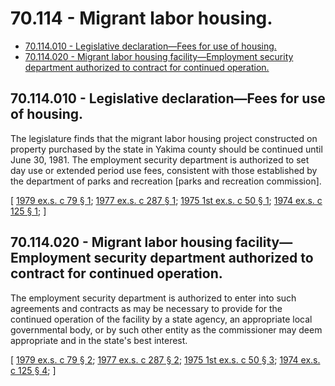 # 70.114 - Migrant labor housing.
* [70.114.010 - Legislative declaration—Fees for use of housing.](#70114010---legislative-declarationfees-for-use-of-housing)
* [70.114.020 - Migrant labor housing facility—Employment security department authorized to contract for continued operation.](#70114020---migrant-labor-housing-facilityemployment-security-department-authorized-to-contract-for-continued-operation)
## 70.114.010 - Legislative declaration—Fees for use of housing.
The legislature finds that the migrant labor housing project constructed on property purchased by the state in Yakima county should be continued until June 30, 1981. The employment security department is authorized to set day use or extended period use fees, consistent with those established by the department of parks and recreation [parks and recreation commission].

\[ [1979 ex.s. c 79 § 1](https://leg.wa.gov/CodeReviser/documents/sessionlaw/1979ex1c79.pdf?cite=1979%20ex.s.%20c%2079%20§%201); [1977 ex.s. c 287 § 1](https://leg.wa.gov/CodeReviser/documents/sessionlaw/1977ex1c287.pdf?cite=1977%20ex.s.%20c%20287%20§%201); [1975 1st ex.s. c 50 § 1](https://leg.wa.gov/CodeReviser/documents/sessionlaw/1975ex1c50.pdf?cite=1975%201st%20ex.s.%20c%2050%20§%201); [1974 ex.s. c 125 § 1](https://leg.wa.gov/CodeReviser/documents/sessionlaw/1974ex1c125.pdf?cite=1974%20ex.s.%20c%20125%20§%201); \]

## 70.114.020 - Migrant labor housing facility—Employment security department authorized to contract for continued operation.
The employment security department is authorized to enter into such agreements and contracts as may be necessary to provide for the continued operation of the facility by a state agency, an appropriate local governmental body, or by such other entity as the commissioner may deem appropriate and in the state's best interest.

\[ [1979 ex.s. c 79 § 2](https://leg.wa.gov/CodeReviser/documents/sessionlaw/1979ex1c79.pdf?cite=1979%20ex.s.%20c%2079%20§%202); [1977 ex.s. c 287 § 2](https://leg.wa.gov/CodeReviser/documents/sessionlaw/1977ex1c287.pdf?cite=1977%20ex.s.%20c%20287%20§%202); [1975 1st ex.s. c 50 § 3](https://leg.wa.gov/CodeReviser/documents/sessionlaw/1975ex1c50.pdf?cite=1975%201st%20ex.s.%20c%2050%20§%203); [1974 ex.s. c 125 § 4](https://leg.wa.gov/CodeReviser/documents/sessionlaw/1974ex1c125.pdf?cite=1974%20ex.s.%20c%20125%20§%204); \]

